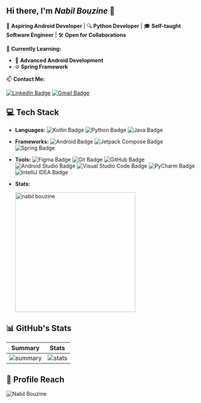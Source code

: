 ## Hi there, I'm _Nabil Bouzine_ 👋

🚀 **Aspiring Android Developer** | 🔍 **Python Developer** | 🎓 **Self-taught Software Engineer** | 🛠️ **Open for Collaborations**

🌱 **Currently Learning:**
- 📱 **Advanced Android Development**
- 🌐 **Spring Framework**

📫 **Contact Me:**

  [![LinkedIn Badge](https://img.shields.io/badge/LinkedIn-0A66C2?logo=linkedin&logoColor=fff&style=plastic)](https://www.linkedin.com/in/nabilbdev)
  [![Gmail Badge](https://img.shields.io/badge/Gmail-EA4335?logo=gmail&logoColor=fff&style=plastic)](mailto:nabilsocialnetwork@gmail.com)

## 💻 Tech Stack
- **Languages:**
  ![Kotlin Badge](https://img.shields.io/badge/Kotlin-7F52FF?logo=kotlin&logoColor=fff&style=plastic)
  ![Python Badge](https://img.shields.io/badge/Python-3776AB?logo=python&logoColor=fff&style=plastic)
  ![Java Badge](https://img.shields.io/badge/Java-000?logo=openjdk&logoColor=fff&style=plastic)
- **Frameworks:**
  ![Android Badge](https://img.shields.io/badge/Android-34A853?logo=android&logoColor=fff&style=plastic)
  ![Jetpack Compose Badge](https://img.shields.io/badge/Jetpack%20Compose-4285F4?logo=jetpackcompose&logoColor=fff&style=plastic)
  ![Spring Badge](https://img.shields.io/badge/Spring-6DB33F?logo=spring&logoColor=fff&style=plastic)
- **Tools:**
  ![Figma Badge](https://img.shields.io/badge/Figma-F24E1E?logo=figma&logoColor=fff&style=plastic)
  ![Git Badge](https://img.shields.io/badge/Git-F05032?logo=git&logoColor=fff&style=plastic)
  ![GitHub Badge](https://img.shields.io/badge/GitHub-181717?logo=github&logoColor=fff&style=plastic)
  ![Android Studio Badge](https://img.shields.io/badge/Android%20Studio-3DDC84?logo=androidstudio&logoColor=fff&style=plastic)
  ![Visual Studio Code Badge](https://img.shields.io/badge/Visual%20Studio%20Code-007ACC?logo=visualstudiocode&logoColor=fff&style=plastic)
  ![PyCharm Badge](https://img.shields.io/badge/PyCharm-000?logo=pycharm&logoColor=fff&style=plastic)
  ![IntelliJ IDEA Badge](https://img.shields.io/badge/IntelliJ%20IDEA-000?logo=intellijidea&logoColor=fff&style=plastic)
- **Stats:**
  
    <img width="320px" src="https://github-readme-stats.vercel.app/api/top-langs?username=nabilBouzineDev&show_icons=true&locale=en&layout=compact&theme=transparent" alt="nabil bouzine" />

## 📊 GitHub's Stats
  
  | Summary | Stats |
  :-------------------------:|:-------------------------:
  ![summary](https://github-profile-summary-cards.vercel.app/api/cards/profile-details?username=nabilBouzineDev&theme=transparent) |  ![stats](https://github-readme-stats.vercel.app/api?username=nabilBouzineDev&show_icons=true&theme=transparent)    
  
## 🎯 Profile Reach

<p align="left"> <img src="https://komarev.com/ghpvc/?username=nabilBouzineDev&label=Profile%20views&color=0e75b6&style=plastic" alt="Nabil Bouzine" /> </p>
